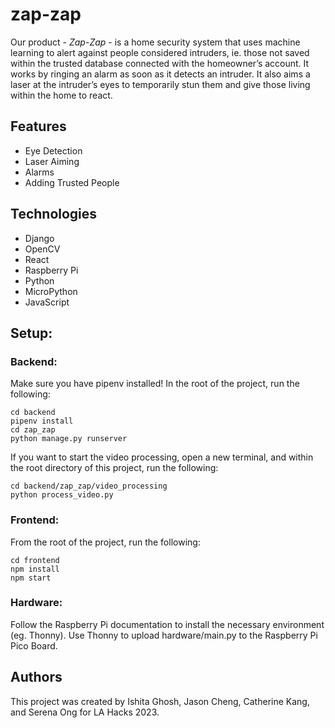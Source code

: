 # zap-zap

Our product - *Zap-Zap* - is a home security system that uses machine learning to alert against people considered intruders, ie. those not saved within the trusted database connected with the homeowner’s account. It works by ringing an alarm as soon as it detects an intruder. It also aims a laser at the intruder’s eyes to temporarily stun them and give those living within the home to react.

## Features
* Eye Detection
* Laser Aiming
* Alarms
* Adding Trusted People

## Technologies
* Django
* OpenCV
* React
* Raspberry Pi
* Python
* MicroPython
* JavaScript

## Setup:
### Backend:
Make sure you have pipenv installed! In the root of the project, run the following:
```
cd backend
pipenv install
cd zap_zap
python manage.py runserver
```
If you want to start the video processing, open a new terminal, and within the root directory of this project, run the following:
```
cd backend/zap_zap/video_processing
python process_video.py
```
### Frontend:
From the root of the project, run the following:
```
cd frontend
npm install
npm start
```
### Hardware:
Follow the Raspberry Pi documentation to install the necessary environment (eg. Thonny). Use Thonny to upload hardware/main.py to the Raspberry Pi Pico Board.

## Authors
This project was created by Ishita Ghosh, Jason Cheng, Catherine Kang, and Serena Ong for LA Hacks 2023.